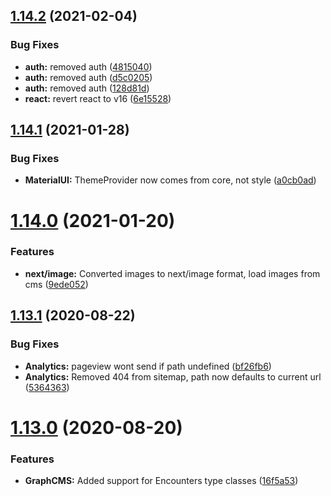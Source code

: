## [1.14.2](https://github.com/justin-elias/bckstudio-on-zeitnow/compare/v1.14.1...v1.14.2) (2021-02-04)


### Bug Fixes

* **auth:** removed auth ([4815040](https://github.com/justin-elias/bckstudio-on-zeitnow/commit/4815040cf7c208b8d767454eeb5f4173791f173a))
* **auth:** removed auth ([d5c0205](https://github.com/justin-elias/bckstudio-on-zeitnow/commit/d5c0205ac6351a91e988ff04bca37610d2f0fc96))
* **auth:** removed auth ([128d81d](https://github.com/justin-elias/bckstudio-on-zeitnow/commit/128d81d8d1b24652efe696b8791de730b734de36))
* **react:** revert react to v16 ([6e15528](https://github.com/justin-elias/bckstudio-on-zeitnow/commit/6e155287302fd117a09610c73b103f1831d61043))



## [1.14.1](https://github.com/justin-elias/bckstudio-on-zeitnow/compare/v1.14.0...v1.14.1) (2021-01-28)


### Bug Fixes

* **MaterialUI:** ThemeProvider now comes from core, not style ([a0cb0ad](https://github.com/justin-elias/bckstudio-on-zeitnow/commit/a0cb0ad4a87ac238b030c8c45a6567f123b8ded7))



# [1.14.0](https://github.com/justin-elias/bckstudio-on-zeitnow/compare/v1.13.1...v1.14.0) (2021-01-20)


### Features

* **next/image:** Converted images to next/image format, load images from cms ([9ede052](https://github.com/justin-elias/bckstudio-on-zeitnow/commit/9ede05243804cd8829baecf9f3472d955c9478b0))



## [1.13.1](https://github.com/justin-elias/bckstudio-on-zeitnow/compare/v1.13.0...v1.13.1) (2020-08-22)


### Bug Fixes

* **Analytics:** pageview wont send if path undefined ([bf26fb6](https://github.com/justin-elias/bckstudio-on-zeitnow/commit/bf26fb6f4a21f5a82aac76cb377bc85313691b3a))
* **Analytics:** Removed 404 from sitemap, path now defaults to current url ([5364363](https://github.com/justin-elias/bckstudio-on-zeitnow/commit/536436394c7f2fcc4323ed2260d18622d1f97e80))



# [1.13.0](https://github.com/justin-elias/bckstudio-on-zeitnow/compare/v1.12.0...v1.13.0) (2020-08-20)


### Features

* **GraphCMS:** Added support for Encounters type classes ([16f5a53](https://github.com/justin-elias/bckstudio-on-zeitnow/commit/16f5a536885c4e319a23d811b4ef5c520e6430e5))



